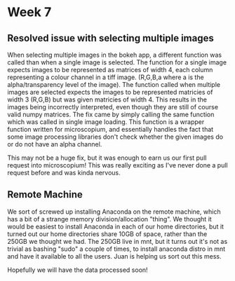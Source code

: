 # Week 7

## Resolved issue with selecting multiple images
When selecting multiple images in the bokeh app, a different function was called than when a single image is selected.
The function for a single image expects images to be represented as matrices of width 4, each column representing a colour channel in a tiff image. (R,G,B,a where a is the alpha/transparency level of the image). The function called when multiple images are selected expects the images to be represented matricies of width 3 (R,G,B) but was given matricies of width 4.
This results in the images being incorrectly interpreted, even though they are still of course valid numpy matrices.
The fix came by simply calling the same function which was called in single image loading. This function is a wrapper function written for microscopium, and essentially handles the fact that some image processing libraries don't check whether the given images do or do not have an alpha channel.

This may not be a huge fix, but it was enough to earn us our first pull request into microscopium! This was really exciting as I've never done a pull request before and was kinda nervous.

## Remote Machine
We sort of screwed up installing Anaconda on the remote machine, which has a bit of a strange memory division/allocation "thing". We thought it would be easiest to install Anaconda in each of our home directories, but it turned out our home directories share 10GB of space, rather than the 250GB we thought we had. The 250GB live in mnt, but it turns out it's not as trivial as bashing "sudo" a couple of times, to install anaconda distro in mnt and have it available to all the users. Juan is helping us sort out this mess.

Hopefully we will have the data processed soon!

